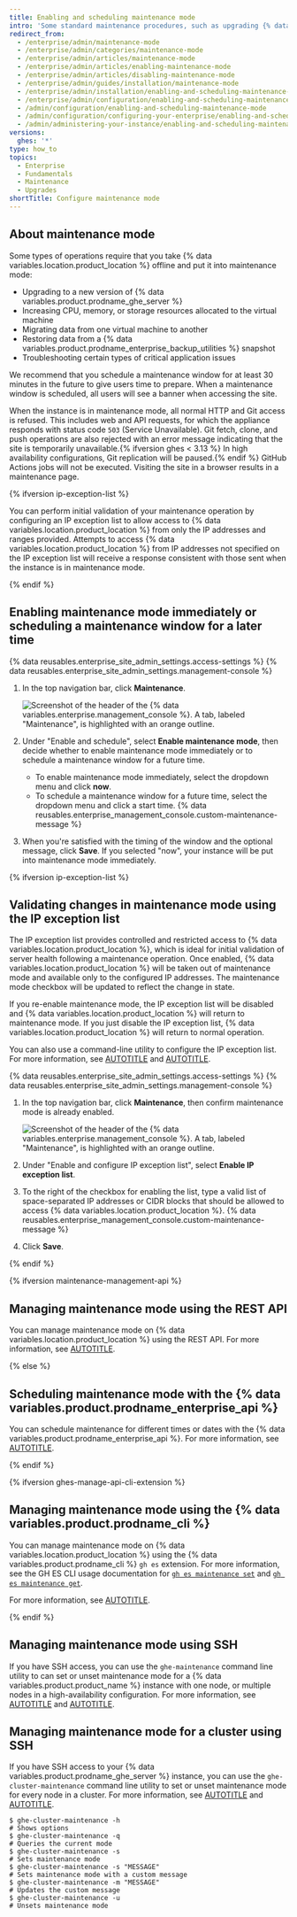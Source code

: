 ```yaml
---
title: Enabling and scheduling maintenance mode
intro: 'Some standard maintenance procedures, such as upgrading {% data variables.location.product_location %} or restoring backups, require the instance to be taken offline for normal use.'
redirect_from:
  - /enterprise/admin/maintenance-mode
  - /enterprise/admin/categories/maintenance-mode
  - /enterprise/admin/articles/maintenance-mode
  - /enterprise/admin/articles/enabling-maintenance-mode
  - /enterprise/admin/articles/disabling-maintenance-mode
  - /enterprise/admin/guides/installation/maintenance-mode
  - /enterprise/admin/installation/enabling-and-scheduling-maintenance-mode
  - /enterprise/admin/configuration/enabling-and-scheduling-maintenance-mode
  - /admin/configuration/enabling-and-scheduling-maintenance-mode
  - /admin/configuration/configuring-your-enterprise/enabling-and-scheduling-maintenance-mode
  - /admin/administering-your-instance/enabling-and-scheduling-maintenance-mode
versions:
  ghes: '*'
type: how_to
topics:
  - Enterprise
  - Fundamentals
  - Maintenance
  - Upgrades
shortTitle: Configure maintenance mode
---
```


## About maintenance mode

Some types of operations require that you take {% data variables.location.product_location %} offline and put it into maintenance mode:
* Upgrading to a new version of {% data variables.product.prodname_ghe_server %}
* Increasing CPU, memory, or storage resources allocated to the virtual machine
* Migrating data from one virtual machine to another
* Restoring data from a {% data variables.product.prodname_enterprise_backup_utilities %} snapshot
* Troubleshooting certain types of critical application issues

We recommend that you schedule a maintenance window for at least 30 minutes in the future to give users time to prepare. When a maintenance window is scheduled, all users will see a banner when accessing the site.

When the instance is in maintenance mode, all normal HTTP and Git access is refused. This includes web and API requests, for which the appliance responds with status code `503` (Service Unavailable). Git fetch, clone, and push operations are also rejected with an error message indicating that the site is temporarily unavailable.{% ifversion ghes < 3.13 %} In high availability configurations, Git replication will be paused.{% endif %} GitHub Actions jobs will not be executed. Visiting the site in a browser results in a maintenance page.

{% ifversion ip-exception-list %}

You can perform initial validation of your maintenance operation by configuring an IP exception list to allow access to {% data variables.location.product_location %} from only the IP addresses and ranges provided. Attempts to access {% data variables.location.product_location %} from IP addresses not specified on the IP exception list will receive a response consistent with those sent when the instance is in maintenance mode.

{% endif %}

## Enabling maintenance mode immediately or scheduling a maintenance window for a later time

{% data reusables.enterprise_site_admin_settings.access-settings %}
{% data reusables.enterprise_site_admin_settings.management-console %}
1. In the top navigation bar, click **Maintenance**.

   ![Screenshot of the header of the {% data variables.enterprise.management_console %}. A tab, labeled "Maintenance", is highlighted with an orange outline.](/assets/images/enterprise/management-console/maintenance-tab.png)
1. Under "Enable and schedule", select **Enable maintenance mode**, then decide whether to enable maintenance mode immediately or to schedule a maintenance window for a future time.
    * To enable maintenance mode immediately, select the dropdown menu and click **now**.
    * To schedule a maintenance window for a future time, select the dropdown menu and click a start time.
{% data reusables.enterprise_management_console.custom-maintenance-message %}
1. When you're satisfied with the timing of the window and the optional message, click **Save**. If you selected "now", your instance will be put into maintenance mode immediately.

{% ifversion ip-exception-list %}

## Validating changes in maintenance mode using the IP exception list

The IP exception list provides controlled and restricted access to {% data variables.location.product_location %}, which is ideal for initial validation of server health following a maintenance operation. Once enabled, {% data variables.location.product_location %} will be taken out of maintenance mode and available only to the configured IP addresses. The maintenance mode checkbox will be updated to reflect the change in state.

If you re-enable maintenance mode, the IP exception list will be disabled and {% data variables.location.product_location %} will return to maintenance mode. If you just disable the IP exception list, {% data variables.location.product_location %} will return to normal operation.

You can also use a command-line utility to configure the IP exception list. For more information, see [AUTOTITLE](/admin/configuration/configuring-your-enterprise/command-line-utilities#ghe-maintenance) and [AUTOTITLE](/admin/configuration/configuring-your-enterprise/accessing-the-administrative-shell-ssh).

{% data reusables.enterprise_site_admin_settings.access-settings %}
{% data reusables.enterprise_site_admin_settings.management-console %}
1. In the top navigation bar, click **Maintenance**, then confirm maintenance mode is already enabled.

   ![Screenshot of the header of the {% data variables.enterprise.management_console %}. A tab, labeled "Maintenance", is highlighted with an orange outline.](/assets/images/enterprise/management-console/maintenance-tab.png)
1. Under "Enable and configure IP exception list", select **Enable IP exception list**.
1. To the right of the checkbox for enabling the list, type a valid list of space-separated IP addresses or CIDR blocks that should be allowed to access {% data variables.location.product_location %}.
{% data reusables.enterprise_management_console.custom-maintenance-message %}
1. Click **Save**.

{% endif %}

{% ifversion maintenance-management-api %}

## Managing maintenance mode using the REST API

You can manage maintenance mode on {% data variables.location.product_location %} using the REST API. For more information, see [AUTOTITLE](/rest/enterprise-admin/manage-ghes#get-the-status-of-maintenance-mode).

{% else %}

## Scheduling maintenance mode with the {% data variables.product.prodname_enterprise_api %}

You can schedule maintenance for different times or dates with the {% data variables.product.prodname_enterprise_api %}. For more information, see [AUTOTITLE](/rest/enterprise-admin/management-console#enable-or-disable-maintenance-mode).

{% endif %}

{% ifversion ghes-manage-api-cli-extension %}

## Managing maintenance mode using the {% data variables.product.prodname_cli %}

You can manage maintenance mode on {% data variables.location.product_location %} using the {% data variables.product.prodname_cli %} `gh es` extension. For more information, see the GH ES CLI usage documentation for [`gh es maintenance set`](https://github.com/github/gh-es/blob/main/USAGE.md#gh-es-maintenance-set) and [`gh es maintenance get`](https://github.com/github/gh-es/blob/main/USAGE.md#gh-es-maintenance-get).

For more information, see [AUTOTITLE](/admin/administering-your-instance/administering-your-instance-from-the-command-line/administering-your-instance-using-the-github-cli).

{% endif %}

## Managing maintenance mode using SSH

If you have SSH access, you can use the `ghe-maintenance` command line utility to can set or unset maintenance mode for a {% data variables.product.product_name %} instance with one node, or multiple nodes in a high-availability configuration. For more information, see [AUTOTITLE](/admin/administering-your-instance/administering-your-instance-from-the-command-line/accessing-the-administrative-shell-ssh) and [AUTOTITLE](/admin/administering-your-instance/administering-your-instance-from-the-command-line/command-line-utilities#ghe-maintenance).

## Managing maintenance mode for a cluster using SSH

If you have SSH access to your {% data variables.product.prodname_ghe_server %} instance, you can use the `ghe-cluster-maintenance` command line utility to set or unset maintenance mode for every node in a cluster. For more information, see [AUTOTITLE](/admin/administering-your-instance/administering-your-instance-from-the-command-line/accessing-the-administrative-shell-ssh) and [AUTOTITLE](/admin/administering-your-instance/administering-your-instance-from-the-command-line/command-line-utilities#ghe-cluster-maintenance).

```shell
$ ghe-cluster-maintenance -h
# Shows options
$ ghe-cluster-maintenance -q
# Queries the current mode
$ ghe-cluster-maintenance -s
# Sets maintenance mode
$ ghe-cluster-maintenance -s "MESSAGE"
# Sets maintenance mode with a custom message
$ ghe-cluster-maintenance -m "MESSAGE"
# Updates the custom message
$ ghe-cluster-maintenance -u
# Unsets maintenance mode
```
